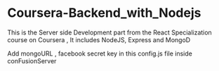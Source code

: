# Coursera-Backend_with_Nodejs
This is the Server side Development part from the React Specialization course on Coursera , It includes NodeJS, Express and MongoD

Add mongoURL , facebook secret key in this config.js file inside conFusionServer